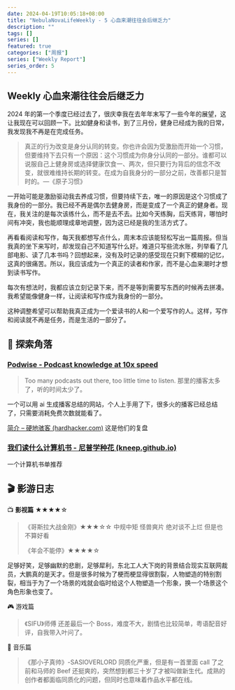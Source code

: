 ```yaml
---
date: 2024-04-19T10:05:18+08:00
title: "NebulaNovaLifeWeekly - 5 心血来潮往往会后继乏力"
description: ""
tags: []
series: []
featured: true
categories: ["周报"]
series: ["Weekly Report"]
series_order: 5
---
```


## Weekly 心血来潮往往会后继乏力

2024 年的第一个季度已经过去了，很庆幸我在去年年末写了一些今年的展望，这让我现在可以回顾一下。比如健身和读书，到了三月份，健身已经成为我的日常，我发现我不再是在完成任务。

> 真正的行为改变是身分认同的转变。你也许会因为受激励而开始一个习惯，但要维持下去只有一个原因：这个习惯成为你身分认同的一部分。谁都可以说服自己上健身房或选择健康饮食一、两次，但只要行为背后的信念不改变，就很难维持长期的转变。在成为自我身分的一部分之前，改善都只是暂时的。—《原子习惯》

一开始可能是激励驱动我去养成习惯，但要持续下去，唯一的原因是这个习惯成了我身份的一部分。我已经不再是偶尔去健身房，而是变成了一个真正的健身者。现在，我关注的是每次该练什么，而不是去不去。比如今天练胸，后天练背，哪怕时间有冲突，我也能顺理成章地调整，因为这已经是我的生活方式了。

再看看阅读和写作，每天我都想写点什么，周末本应该能轻松写出一篇周报。但当我真的坐下来写时，却发现自己不知道写什么好。难道只写些流水账，列举看了几部电影、读了几本书吗？回想起来，没有及时记录的感受现在只剩下模糊的记忆，这真的很痛苦。所以，我应该成为一个真正的读者和作家，而不是心血来潮时才想到读书写作。

每次有想法时，我都应该立刻记录下来，而不是等到需要写东西的时候再去拼凑。我希望能像健身一样，让阅读和写作成为我身份的一部分。

这种调整希望可以帮助我真正成为一个爱读书的人和一个爱写作的人。这样，写作和阅读就不再是任务，而是生活的一部分了。

## 🌟 探索角落

### [Podwise - Podcast knowledge at 10x speed](https://podwise.ai/)

> Too many podcasts out there, too little time to listen.
> 那里的播客太多了，听的时间太少了。

一个可以用 ai 生成播客总结的网站，个人上手用了下，很多火的播客已经总结了，只需要消耗免费次数就能看了。

[简介 – 硬地骇客 (hardhacker.com)](https://book.hardhacker.com/) 这是他们的复盘

### [我们读什么计算机书 - 尼普学种花 (kneep.github.io)](https://kneep.github.io/cs-books/)

一个计算机书单推荐

## 🎬 影游日志

📺 **影视篇** ★★★★☆

> 《哥斯拉大战金刚》★★★☆☆ 中规中矩 怪兽爽片 绝对谈不上烂 但是也不算好看
>
> 《年会不能停》★★★★☆

足够好笑，足够幽默的悲剧，足够犀利，东北工人大下岗的背景结合现实互联网裁员，大鹏真的是天才。但是很多时候为了梗而梗显得很割裂，人物塑造的特别割裂，相当于为了一个场景的戏就会临时给这个人物塑造一个形象，换一个场景这个角色形象也变了。

🎮 游戏篇

> 《SIFU》师傅
> 还差最后一个 Boss，难度不大，剧情也比较简单，粤语配音好评，自我带入叶问了。

🎵 音乐篇

> 《那小子真帅》-SASIOVERLORD
> 同质化严重，但是有一首里面 call 了之前和马师的 Beef 还挺爽的，突然想到都三十岁了才被叫做新生代。成熟的创作者都面临同质化的问题，但同时也意味着作品水平都在线。
